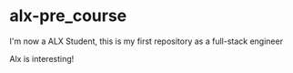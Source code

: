 # alx-pre_course
I'm now a ALX Student, this is my first repository as a full-stack engineer

Alx is interesting!
